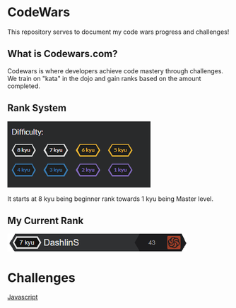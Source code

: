 # CodeWars 
This repository serves to document my code wars progress and challenges!

## What is Codewars.com?
Codewars is where developers achieve code mastery through challenges. We train on "kata" in the dojo and gain ranks based on the amount completed. 

## Rank System
![](https://github.com/DashlinS/DashlinS/blob/master/images/codewars%20levels.png)

It starts at 8 kyu being beginner rank towards 1 kyu being Master level.

## My Current Rank
![](https://github.com/DashlinS/DashlinS/blob/master/images/badge.png)

# Challenges
[Javascript](https://github.com/DashlinS/CodeWars-/tree/master/Javascript)
